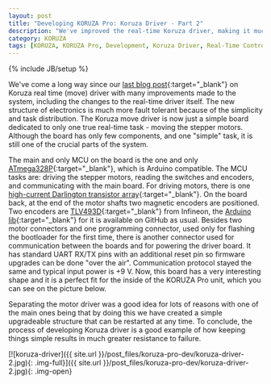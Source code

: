 ```yaml
---
layout: post
title: "Developing KORUZA Pro: Koruza Driver - Part 2"
description: "We've improved the real-time Koruza driver, making it much more fault tolerant."
category: KORUZA
tags: [KORUZA, KORUZA Pro, Development, Koruza Driver, Real-Time Controller]
---
```

{% include JB/setup %}

We've come a long way since our [last blog post](http://irnas.eu/koruza/2016/11/25/developing-koruza-pro-koruza-driver-real-time-controller){:target="_blank"} on Koruza real time (move) driver with many improvements made to the system, including the changes to the real-time driver itself. The new structure of electronics is much more fault tolerant because of the simplicity and task distribution. The Koruza move driver is now just a simple board dedicated to only one true real-time task - moving the stepper motors. Although the board has only few components, and one "simple" task, it is still one of the crucial parts of the system. 

The main and only MCU on the board is the one and only [ATmega328P](http://www.microchip.com/wwwproducts/en/ATmega328P){:target="_blank"}, which is Arduino compatible. The MCU tasks are: driving the stepper motors, reading the switches and encoders, and communicating with the main board. For driving motors, there is one [high-current Darlington transistor array](http://www.ti.com/lit/ds/slrs027o/slrs027o.pdf){:target="_blank"}. On the board back, at the end of the motor shafts two magnetic encoders are positioned. Two encoders are [TLV493D](http://www.infineon.com/cms/en/product/sensor/magnetic-position-sensor/3d-magnetic-sensor/TLV493D-A1B6/productType.html?productType=5546d462525dbac401529cebc74f07b7){:target="_blank"} from Infineon, the [Arduino lib](https://github.com/IRNAS/TLV493D-3D-Magnetic-Sensor-Arduino-Library){:target="_blank"} for it is available on GitHub as usual. Besides two motor connectors and one programming connector, used only for flashing the bootloader for the first time, there is another connector used for communication between the boards and for powering the driver board. It has standard UART RX/TX pins with an additional reset pin so firmware upgrades can be done "over the air". Communication protocol stayed the same and typical input power is +9 V. Now, this board has a very interesting shape and it is a perfect fit for the inside of the KORUZA Pro unit, which you can see on the picture below. 

Separating the motor driver was a good idea for lots of reasons with one of the main ones being that by doing this we have created a simple upgradeable structure that can be restarted at any time. To conclude, the process of developing Koruza driver is a good example of how keeping things simple results in much greater resistance to failure.  

[![koruza-driver]({{ site.url }}/post_files/koruza-pro-dev/koruza-driver-2.jpg){: .img-full}]({{ site.url }}/post_files/koruza-pro-dev/koruza-driver-2.jpg){: .img-open}







